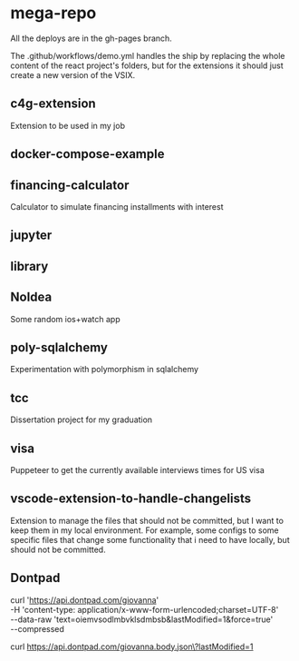 # mega-repo

All the deploys are in the gh-pages branch.

The .github/workflows/demo.yml handles the ship by replacing the whole content of the react project's folders, but for the extensions it should just create a new version of the VSIX.

## c4g-extension

Extension to be used in my job

## docker-compose-example

## financing-calculator

Calculator to simulate financing installments with interest

## jupyter

## library

## NoIdea

Some random ios+watch app

## poly-sqlalchemy

Experimentation with polymorphism in sqlalchemy

## tcc

Dissertation project for my graduation

## visa

Puppeteer to get the currently available interviews times for US visa

## vscode-extension-to-handle-changelists

Extension to manage the files that should not be committed, but I want to keep them in my local environment.
For example, some configs to some specific files that change some functionality that i need to have locally, but should not be committed.

## Dontpad

curl 'https://api.dontpad.com/giovanna' \
  -H 'content-type: application/x-www-form-urlencoded;charset=UTF-8' \
  --data-raw 'text=oiemvsodlmbvklsdmbsb&lastModified=1&force=true' \
  --compressed


curl https://api.dontpad.com/giovanna.body.json\?lastModified=1